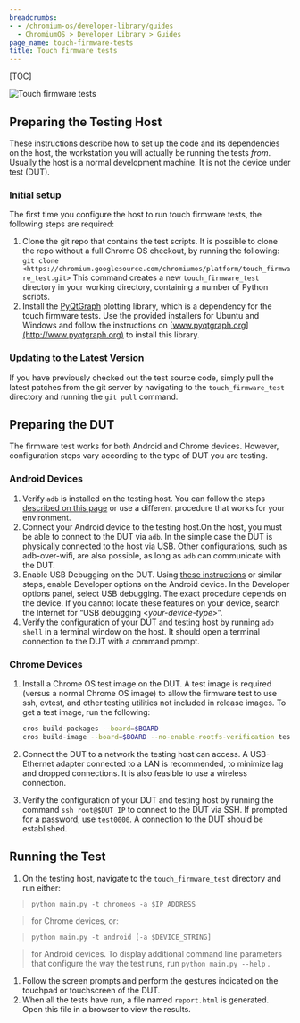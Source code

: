 ```yaml
---
breadcrumbs:
- - /chromium-os/developer-library/guides
  - ChromiumOS > Developer Library > Guides
page_name: touch-firmware-tests
title: Touch firmware tests
---
```


[TOC]

![Touch firmware tests](/chromium-os/developer-library/guides/testing/touch-firmware-tests/TouchFWTests.png)

## Preparing the Testing Host

These instructions describe how to set up the code and its dependencies on the
host, the workstation you will actually be running the tests *from*. Usually the
host is a normal development machine. It is not the device under test (DUT).

### Initial setup

The first time you configure the host to run touch firmware tests, the following
steps are required:

1.  Clone the git repo that contains the test scripts. It is possible to
            clone the repo without a full Chrome OS checkout, by running the
            following: `git clone
            <https://chromium.googlesource.com/chromiumos/platform/touch_firmware_test.git>`
            This command creates a new `touch_firmware_test` directory in your
            working directory, containing a number of Python scripts.
2.  Install the [PyQtGraph](http://www.pyqtgraph.org/) plotting library,
            which is a dependency for the touch firmware tests. Use the provided
            installers for Ubuntu and Windows and follow the instructions on
            [www.pyqtgraph.org](http://www.pyqtgraph.org) to install this
            library.

### Updating to the Latest Version

If you have previously checked out the test source code, simply pull the latest
patches from the git server by navigating to the `touch_firmware_test` directory
and running the `git pull` command.

## Preparing the DUT

The firmware test works for both Android and Chrome devices. However,
configuration steps vary according to the type of DUT you are testing.

### Android Devices

1.  Verify `adb` is installed on the testing host. You can follow the
            steps [described on this
            page](https://docs.google.com/document/d/1nRsKr6wZi5sWmdgzCy9Cx7yPykcuxu9gFccXroRLxBI)
            or use a different procedure that works for your environment.
2.  Connect your Android device to the testing host.On the host, you
            must be able to connect to the DUT via `adb`. In the simple case the
            DUT is physically connected to the host via USB. Other
            configurations, such as adb-over-wifi, are also possible, as long as
            `adb` can communicate with the DUT.
3.  Enable USB Debugging on the DUT. Using [these
            instructions](http://www.greenbot.com/article/2457986/how-to-enable-developer-options-on-your-android-phone-or-tablet.html)
            or similar steps, enable Developer options on the Android device. In
            the Developer options panel, select USB debugging. The exact
            procedure depends on the device. If you cannot locate these features
            on your device, search the Internet for “USB debugging
            &lt;*your-device-type*&gt;”.
4.  Verify the configuration of your DUT and testing host by running
            `adb shell` in a terminal window on the host. It should open a
            terminal connection to the DUT with a command prompt.

### Chrome Devices

1.  Install a Chrome OS test image on the DUT. A test image is required
            (versus a normal Chrome OS image) to allow the firmware test to use
            ssh, evtest, and other testing utilities not included in release
            images. To get a test image, run the following:

    ```bash
    cros build-packages --board=$BOARD
    cros build-image --board=$BOARD --no-enable-rootfs-verification test
    ```

1.  Connect the DUT to a network the testing host can access. A
            USB-Ethernet adapter connected to a LAN is recommended, to minimize
            lag and dropped connections. It is also feasible to use a wireless
            connection.
2.  Verify the configuration of your DUT and testing host by running the
            command `ssh root@$DUT_IP` to connect to the DUT via SSH. If
            prompted for a password, use `test0000`. A connection to the DUT
            should be established.

## Running the Test

1.  On the testing host, navigate to the `touch_firmware_test` directory
            and run either:

> `python main.py -t chromeos -a $IP_ADDRESS `

> for Chrome devices, or:

> `python main.py -t android [-a $DEVICE_STRING] `

> for Android devices. To display additional command line parameters that
> configure the way the test runs, run `python main.py --help` .

1.  Follow the screen prompts and perform the gestures indicated on the
            touchpad or touchscreen of the DUT.
2.  When all the tests have run, a file named `report.html` is
            generated. Open this file in a browser to view the results.
